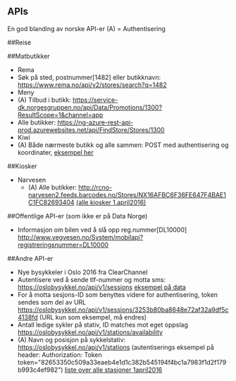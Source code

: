 ## APIs
En god blanding av norske API-er
(A) = Authentisering

##Reise

##Matbutikker
  - Rema
   - Søk på sted, postnummer[1482] eller butikknavn: https://www.rema.no/api/v2/stores/search?q=1482
  - Meny
   - (A) Tilbud i butikk: https://service-dk.norgesgruppen.no/api/Data/Promotions/1300?ResultScope=1&channel=app
   - Alle butikker: https://ng-azure-rest-api-prod.azurewebsites.net/api/FindStore/Stores/1300
  - Kiwi
   - (A) Både nærmeste butikk og alle sammen: POST med authentisering og koordinater, [eksempel her](kiwi.md)

##Kiosker
- Narvesen
   - (A) Alle butikker: http://rcno-narvesen2.feeds.barcodes.no/Stores/NX16AFBC6F36FE647F4BAE1C1FC82693404 [(alle kiosker 1.april2016)](navesen-kiosker1april2016.json)

##Offentlige API-er (som ikke er på Data Norge)
- Informasjon om bilen ved å slå opp reg.nummer[DL10000] http://www.vegvesen.no/System/mobilapi?registreringsnummer=DL10000

##Andre API-er
- Nye bysykkeler i Oslo 2016 fra ClearChannel
 - Autentisere ved å sende tlf-nummer og motta sms: https://oslobysykkel.no/api/v1/sessions [eksempel på data](bysykkel-autentisering.md)
 - For å motta sesjons-ID som benyttes videre for authentisering, token sendes som del av URL https://oslobysykkel.no/api/v1/sessions/3253b80ba8648e72af32a9df5c4138fd (URL kun som eksempel, må endres)
 - Antall ledige sykler på stativ, ID matches mot eget oppslag https://oslobysykkel.no/api/v1/stations/availability
 - (A) Navn og posisjon på sykkelstativ: https://oslobysykkel.no/api/v1/stations (autentiserings eksempel på header: Authorization: Token token="82653350c509a33eaeb4e1d1c382b545194f4bc1a7983f1d2f179b993c4ef982") [liste over alle stasjoner 1april2016](bysykkel-stativer1april2016.json)
